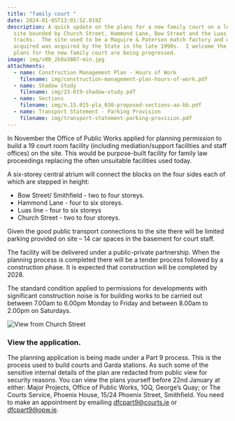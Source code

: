 ```yaml
---
title: "family court "
date: 2024-01-05T13:01:52.019Z
description: A quick update on the plans for a new family court on a long vacant
  site bounded by Church Street, Hammond Lane, Bow Street and the Luas
  tracks.  The site used to be a Maguire & Paterson match factory and was
  acquired was acquired by the State in the late 1990s.  I welcome the fact that
  plans for the new family court are being progressed.
image: img/v08_2k0a3807-min.jpg
attachments:
  - name: Construction Management Plan - Hours of Work
    filename: img/construction-management-plan-hours-of-work.pdf
  - name: Shadow Study
    filename: img/23-019-shadow-study.pdf
  - name: Sections
    filename: img/n.15.015-pla_030-proposed-sections-aa-bb.pdf
  - name: Transport Statement - Parking Provision
    filename: img/transport-statement-parking-provision.pdf
---
```

In November the Office of Public Works applied for planning permission to build a 19 court room facility (including mediation/support facilities and staff offices) on the site. This would be purpose-built facility for family law proceedings replacing the often unsuitable facilities used today.

A six-storey central atrium will connect the blocks on the four sides each of which are stepped in height:

* Bow Street/ Smithfield - two to four storeys.
* Hammond Lane - four to six storeys. 
* Luas line - four to six storeys
* Church Street - two to four storeys.

Given the good public transport connections to the site there will be limited parking provided on site – 14 car spaces in the basement for court staff.

The facility will be delivered under a public-private partnership. When the planning process is completed there will be a tender process followed by a construction phase. It is expected that construction will be completed by 2028.


The standard condition applied to permissions for developments with significant construction noise is for building works to be carried out between 7.00am to 6.00pm Monday to Friday and between 8.00am to 2.00pm on Saturdays.


![View from Church Street](/img/v02_2k0a3771-min.jpg "View from Church Street")

### View the application.

The planning application is being made under a Part 9 process. This is the process used to build courts and Garda stations. As such some of the sensitive internal details of the plan are redacted from public view for security reasons.
You can view the plans yourself before 22nd January at either: Major Projects, Office of Public Works, 1GQ, George’s Quay; or The Courts Service, Phoenix House, 15/24 Phoenix Street, Smithfield. You need to make an appointment by emailing dfcpart9@courts.ie or dfcpart9@opw.ie.